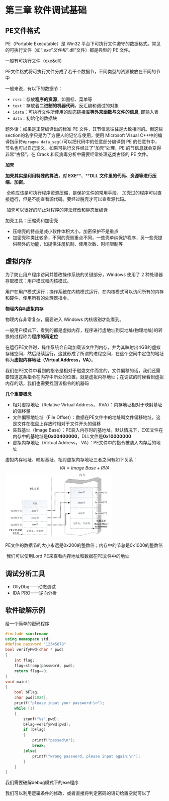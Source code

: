 # 第三章 软件调试基础

## PE文件格式

PE（Portable Executable）是 Win32 平台下可执行文件遵守的数据格式。常见的可执行文件（如“*.exe”文件和“*.dll”文件）都是典型的 PE 文件。

一般有可执行文件（exe&dll）

PE文件格式将可执行文件分成了若干个数据节，不同类型的资源被放在不同的节中

一般来说，有以下的数据节：

- `rsrc`：存放**程序的资源**，如图标、菜单等
- `text`：存放着**二进制的机器代码**，反汇编和调试的对象
- `idata`：可执行文件所使用的动态链接库**等外来函数与文件的信息**, 即输入表
- `data`：初始化的数据块

题外话：如果是正常编译出的标准 PE 文件，其节信息往往是大致相同的。但这些 section的名字只是为了方便人的记忆与使用，使用 Microsoft Visual C++中的编译指示符`#pragma data_seg()`可以把代码中的任意部分编译到 PE 的任意节中，节名也可以自己定义，如果可执行文件经过了“加壳”处理，PE 的节信息就会变得非常“古怪”。在 Crack 和反病毒分析中需要经常处理这类古怪的 PE 文件。

**加壳**

**加壳其实是利用特殊的算法，对** **EXE****、****DLL** **文件里的代码、资源等进行压缩、加密**。

​	全称应该是可执行程序资源压缩，是保护文件的常用手段。 加壳过的程序可以直接运行，但是不能查看源代码。要经过脱壳才可以查看源代码。

​	加壳可以很好的防止对程序的非法修改和静态反编译

加壳工具：压缩壳和加密壳

- 压缩壳的特点是减小软件体积大小，加密保护不是重点
- 加密壳种类比较多，不同的壳侧重点不同，一些壳单纯保护程序，另一些壳提供额外的功能，如提供注册机制、使用次数、时间限制等



## 虚拟内存

为了防止用户程序访问并篡改操作系统的关键部分，Windows 使用了 2 种处理器存取模式：用户模式和内核模式。	

用户在用户模式运行；操作系统在内核模式运行，在内核模式可以访问所有的内存和硬件，使用所有的处理器指令。

**物理内存&虚拟内存**

物理内存非常复杂，需要进入 Windows 内核级别才能看到。

​	一般用户模式下，看到的都是虚拟内存，程序进行虚地址到实地址(物理地址)的转换的过程称为**程序的再定位**

​	在运行PE文件时，操作系统会自动加载该文件到内存，并为其映射出4GB的虚拟存储空间，然后继续运行，这就形成了所谓的进程空间，在这个空间中定位的地址称为**虚拟内存地址（Virtual Address，VA）**。

​	我们在PE文件中看到的指令是相对于磁盘文件而言的，文件偏移的话，我们还需要知道这条指令在内存中所处的位置，就是虚拟内存地址；在调试的时候看到虚拟内存的话，我们也需要找回该指令的机器码

**几个重要概念**

- 相对虚拟地址（Relative Virtual Address， RVA）：内存地址相对于映射基址的偏移量
- 文件偏移地址址（File Offset）：数据在PE文件中的地址叫文件偏移地址，这是文件在磁盘上存放时相对于文件开头的偏移
- 装载基址（Image Base）：PE装入内存时的基地址。默认情况下，EXE文件在内存中的基地址是**0x00400000**，DLL文件是**0x10000000**
- 虚拟内存地址（Virtual Address， VA）：PE文件中的指令被装入内存后的地址

虚拟内存地址、映射基址、相对虚拟内存地址三者之间有如下关系：
$$
VA = Image~ Base + RVA
$$
<img src=".\第三章 软件调试基础.assets\图片10.png" style="zoom: 33%;" />

​	PE文件的数据节的大小永远是0x200的整数倍；内存中的节总是0x1000的整数倍

​	我们可以使用Lord PE来查看内存地址和数据在PE文件中的地址



## 调试分析工具

- OllyDbg——动态调试
- IDA PRO——逆向分析



## 软件破解示例

给一个简单的密码程序

```c++
#include <iostream>
using namespace std;
#define password "12345678"
bool verifyPwd(char * pwd)
{
	int flag;
	flag=strcmp(password, pwd);
	return flag==0;
}
void main()
{
	bool bFlag;
	char pwd[1024];
	printf("please input your password:\n");
	while (1)
	{
		scanf("%s",pwd);
		bFlag=verifyPwd(pwd);
		if (bFlag)
		{
			printf("passed\n");
			break;
		}else{
			printf("wrong password, please input again:\n");
		}
	}
}
```

我们需要破解debug模式下的exe程序

我们可以利用逻辑条件的修改、或者直接将判定密码的语句给置空就可以了

